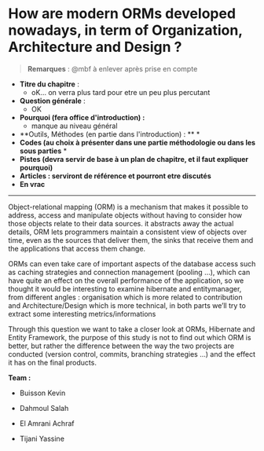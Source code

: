 # **How are modern ORMs developed nowadays, in term of Organization, Architecture and Design ?**
> **Remarques** : @mbf à enlever après prise en compte

* **Titre du chapitre** :
   * oK... on verra plus tard pour etre un peu plus percutant
* **Question générale** :
   * OK
* **Pourquoi \(fera office d'introduction\) :**
   * manque au niveau général
* **Outils, Méthodes \(en partie dans l'introduction\) : **
  * 
* **Codes \(au choix à présenter dans une partie méthodologie ou dans les sous parties**
  *   
* **Pistes \(devra servir de base à un plan de chapitre, et il faut expliquer pourquoi\)**
* **Articles : serviront de référence et pourront etre discutés**
* **En vrac**

--------

Object-relational mapping \(ORM\) is a mechanism that makes it possible to address, access and manipulate objects without having to consider how those objects relate to their data sources. it abstracts away the actual details, ORM lets programmers maintain a consistent view of objects over time, even as the sources that deliver them, the sinks that receive them and the applications that access them change.

ORMs can even take care of important aspects of the database access such as caching strategies and connection management \(pooling …\), which can have quite an effect on the overall performance of the application, so we thought it would be interesting to examine hibernate and entitymanager, from different angles : organisation which is more related to contribution and Architecture/Design which is more technical, in both parts we’ll try to extract some interesting metrics/informations

Through this question we want to take a closer look at ORMs, Hibernate and Entity Framework, the purpose of this study is not to find out which ORM is better, but rather the difference between the way the two projects are conducted \(version control, commits, branching strategies …\) and the effect it has on the final products.

**Team :**

* Buisson Kevin

* Dahmoul Salah

* El Amrani Achraf

* Tijani Yassine





